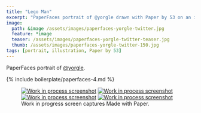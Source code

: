 ```yaml
---
title: "Lego Man"
excerpt: "PaperFaces portrait of @yorgle drawn with Paper by 53 on an iPad."
image: 
  path: &image /assets/images/paperfaces-yorgle-twitter.jpg 
  feature: *image
  teaser: /assets/images/paperfaces-yorgle-twitter-teaser.jpg
  thumb: /assets/images/paperfaces-yorgle-twitter-150.jpg
tags: [portrait, illustration, Paper by 53]
---
```


PaperFaces portrait of [@yorgle](http://twitter.com/yorgle).

{% include boilerplate/paperfaces-4.md %}

<figure class="third">
  <a href="{{ site.url }}/assets/images/paperfaces-yorgle-process-1-lg.jpg"><img src="{{ site.url }}/assets/images/paperfaces-yorgle-process-1-600.jpg" alt="Work in process screenshot"></a>
  <a href="{{ site.url }}/assets/images/paperfaces-yorgle-process-2-lg.jpg"><img src="{{ site.url }}/assets/images/paperfaces-yorgle-process-2-600.jpg" alt="Work in process screenshot"></a>
  <a href="{{ site.url }}/assets/images/paperfaces-yorgle-process-3-lg.jpg"><img src="{{ site.url }}/assets/images/paperfaces-yorgle-process-3-600.jpg" alt="Work in process screenshot"></a>
  <a href="{{ site.url }}/assets/images/paperfaces-yorgle-process-4-lg.jpg"><img src="{{ site.url }}/assets/images/paperfaces-yorgle-process-4-600.jpg" alt="Work in process screenshot"></a>
  <figcaption>Work in progress screen captures Made with Paper.</figcaption>
</figure>
